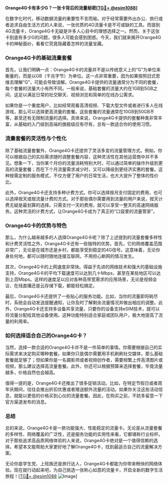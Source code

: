 **Orange4G卡有多少G？一张卡背后的流量秘密[[TG💪+ @esim1088](https://t.me/s/esim1088)]**

在数字化时代，移动数据流量的重要性不言而喻。对于经常需要外出办公、旅行或者追求自由生活方式的人来说，一张优质的4G流量卡是不可或缺的工具。而提到4G流量卡，Orange4G卡无疑是许多人心目中的理想选择之一。然而，关于这张卡到底有多少G的问题，很多人可能会感到困惑。今天，我们就来揭开Orange4G卡的神秘面纱，看看它究竟隐藏着怎样的流量宝藏。

### Orange4G卡的基础流量套餐

首先，让我们明确一点：Orange4G卡的流量并不是以传统意义上的“G”为单位来衡量的，而是以GB（千兆字节）为单位。这一点非常重要，因为如果按照旧式思维去理解“G”，可能会导致误解。Orange4G卡提供的流量通常分为不同的套餐，每个套餐的流量大小有所不同。一般来说，基础套餐的流量大约在1GB到5GB之间，这足以满足日常的社交聊天、视频浏览和简单的在线办公需求。

如果你是一个重度用户，比如经常观看高清视频、下载大型文件或者进行多人在线游戏，那么可以选择更高流量的套餐。这些套餐的流量通常在10GB到50GB不等，甚至还有无限制流量的选择。具体来说，Orange4G卡提供的套餐种类非常丰富，从基础的入门级到高端的旗舰级应有尽有，总有一款适合你的使用习惯。

### 流量套餐的灵活性与个性化

除了基础流量套餐外，Orange4G卡还提供了灵活多变的流量管理方式。例如，你可以根据自己的实际需求随时调整套餐内容，这种灵活性在其他运营商中并不多见。想象一下，当你某个月份的流量消耗特别大时，可以通过简单的操作升级到更高的流量套餐；而在下个月流量需求减少时，又可以降级到更经济实惠的套餐。这种按需定制的服务模式，不仅方便了用户的日常生活，也大大提升了整体的性价比。

此外，Orange4G卡还支持多种计费方式。你可以选择按月支付固定的费用，也可以选择按天或按流量计费的方式。对于那些偶尔需要用到流量的用户来说，按天计费无疑是最划算的选择。只需支付一天的费用，就可以享受一整天的高速网络服务。这种灵活的计费方式，让Orange4G卡成为了真正的“口袋里的流量管家”。

### Orange4G卡的优势与特色

那么，为什么越来越多的人选择Orange4G卡呢？除了上述提到的流量套餐多样性和计费灵活性之外，Orange4G卡还有一些独特的优势。首先，它的网络覆盖范围非常广，无论是在城市还是乡村，都能享受到稳定的4G信号。这意味着，无论你身处何地，都可以随时随地连接互联网，不用担心断网的情况发生。

其次，Orange4G卡的上网速度非常快。得益于先进的网络技术和强大的基础设施支持，Orange4G卡的平均下载速度可以达到几十Mbps，甚至在某些地区可以达到上百Mbps。这样的速度足以应对各种高带宽需求的应用场景，无论是视频会议、在线直播还是云存储下载，都能轻松搞定。

最后，Orange4G卡还提供了一些贴心的服务功能。比如，当你的流量即将耗尽时，系统会自动发送提醒通知，让你及时了解剩余流量情况并做出相应的调整。此外，Orange4G卡还支持多设备共享流量，只要你的设备支持eSIM技术，就可以将流量分配给其他设备使用。这种功能特别适合家庭或团队用户，极大地提高了流量的利用率。

### 如何选择适合自己的Orange4G卡？

当然，选择一款合适的Orange4G卡并不是一件简单的事情。你需要根据自己的实际需求来决定购买哪种套餐。如果你只是偶尔需要用手机刷刷社交媒体，那么基础套餐就足够了；但如果你是一名摄影师或者视频创作者，需要频繁上传高清图片或视频，那么建议选择高流量套餐。此外，你还可以根据预算来选择套餐，毕竟流量越多，价格自然也会越高。

值得一提的是，Orange4G卡还推出了很多促销活动。比如，在特定节假日或者周年庆期间，往往会推出折扣优惠或者赠送额外流量的活动。如果你关注这些活动信息，就能以更低的价格买到心仪的流量套餐。因此，在购买之前，不妨多留意一下官方渠道发布的消息。

### 总结

总的来说，Orange4G卡是一款功能强大、性能稳定的流量卡。无论是从流量套餐的多样性、网络覆盖的广泛性，还是服务功能的实用性来看，它都堪称行业标杆。对于那些追求高品质网络体验的人来说，Orange4G卡绝对是一个值得信赖的选择。希望本文能帮助大家更好地了解Orange4G卡，找到最适合自己的流量解决方案。

无论你是学生党、上班族还是旅行达人，Orange4G卡都能为你带来畅快的网络体验。现在就行动起来吧，为自己挑选一张称心如意的流量卡，开启全新的数字生活旅程！[[TG💪+ @esim1088](https://t.me/s/esim1088) ![Image](https://i.postimg.cc/4NQfJmqS/Snipaste-2025-05-13-00-14-12.png)]